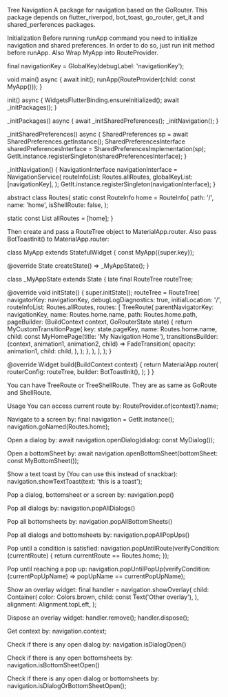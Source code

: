 Tree Navigation
A package for navigation based on the GoRouter. This package depends on flutter_riverpod, bot_toast, go_router, get_it and shared_perferences packages.


Initialization
Before running runApp command you need to initialize navigation and shared preferences. In order to do so, just run init method before runApp. Also Wrap MyApp into RouteProvider.

final navigationKey = GlobalKey<NavigatorState>(debugLabel: 'navigationKey');

void main() async {
  await init();
  runApp(RouteProvider(child: const MyApp()));
}

init() async {
  WidgetsFlutterBinding.ensureInitialized();
  await _initPackages();
}

_initPackages() async {
  await _initSharedPreferences();
  _initNavigation();
}

_initSharedPreferences() async {
  SharedPreferences sp = await SharedPreferences.getInstance();
  SharedPreferencesInterface sharedPreferencesInterface = SharedPreferencesImplementation(sp);
  GetIt.instance.registerSingleton(sharedPreferencesInterface);
}

_initNavigation() {
  NavigationInterface navigationInterface = NavigationService(
    routeInfoList: Routes.allRoutes,
    globalKeyList: [navigationKey],
  );
  GetIt.instance.registerSingleton(navigationInterface);
}

abstract class Routes{
  static const RouteInfo home = RouteInfo(
    path: '/',
    name: 'home',
    isShellRoute: false,
  );

  static const List<RouteInfo> allRoutes = [home];
}


Then create and pass a RouteTree object to MaterialApp.router. Also pass BotToastInit() to MaterialApp.router:

class MyApp extends StatefulWidget {
  const MyApp({super.key});

  @override
  State<MyApp> createState() => _MyAppState();
}

class _MyAppState extends State<MyApp> {
  late final RouteTree routeTree;

  @override
  void initState() {
    super.initState();
    routeTree = RouteTree(
      navigatorKey: navigationKey,
      debugLogDiagnostics: true,
      initialLocation: '/',
      routeInfoList: Routes.allRoutes,
      routes: [
        TreeRoute(
          parentNavigatorKey: navigationKey,
          name: Routes.home.name,
          path: Routes.home.path,
          pageBuilder: (BuildContext context, GoRouterState state) {
            return MyCustomTransitionPage(
              key: state.pageKey,
              name: Routes.home.name,
              child: const MyHomePage(title: 'My Navigation Home'),
              transitionsBuilder: (context, animation1, animation2, child) => FadeTransition(
                opacity: animation1,
                child: child,
              ),
            );
          },
        ),
      ],
    );
  }

  @override
  Widget build(BuildContext context) {
    return MaterialApp.router(
      routerConfig: routeTree,
      builder: BotToastInit(),
    );
  }
}

You can have TreeRoute or TreeShellRoute. They are as same as GoRoute and ShellRoute.


Usage
You can access current route by:
RouteProvider.of(context)?.name;

Navigate to a screen by:
final navigation = GetIt.instance<NavigationInterface>();
navigation.goNamed(Routes.home);

Open a dialog by:
await navigation.openDialog<String>(dialog: const MyDialog());

Open a bottomSheet by:
await navigation.openBottomSheet<String>(bottomSheet: const MyBottomSheet());

Show a text toast by (You can use this instead of snackbar):
navigation.showTextToast(text: 'this is a toast');

Pop a dialog, bottomsheet or a screen by:
navigation.pop()

Pop all dialogs by:
navigation.popAllDialogs()

Pop all bottomsheets by:
navigation.popAllBottomSheets()

Pop all dialogs and bottomsheets by:
navigation.popAllPopUps()

Pop until a condition is satisfied:
navigation.popUntilRoute(verifyCondition: (currentRoute) {
      return currentRoute == Routes.home;
    });

Pop until reaching a pop up:
navigation.popUntilPopUp(verifyCondition: (currentPopUpName) => popUpName == currentPopUpName);

Show an overlay widget:
final handler = navigation.showOverlay(
      child: Container(
        color: Colors.brown,
        child: const Text('Other overlay'),
      ),
      alignment: Alignment.topLeft,
    );

Dispose an overlay widget:
handler.remove();
handler.dispose();

Get context by:
navigation.context;

Check if there is any open dialog by:
navigation.isDialogOpen()

Check if there is any open bottomsheets by:
navigation.isBottomSheetOpen()

Check if there is any open dialog or bottomsheets by:
navigation.isDialogOrBottomSheetOpen();
